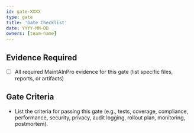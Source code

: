 ```yaml
---
id: gate-XXXX
type: gate
title: 'Gate Checklist'
date: YYYY-MM-DD
owners: [team-name]
---
```


## Evidence Required

- [ ] All required MaintAInPro evidence for this gate (list specific files,
      reports, or artifacts)

## Gate Criteria

- List the criteria for passing this gate (e.g., tests, coverage, compliance,
  performance, security, privacy, audit logging, rollout plan, monitoring,
  postmortem).
